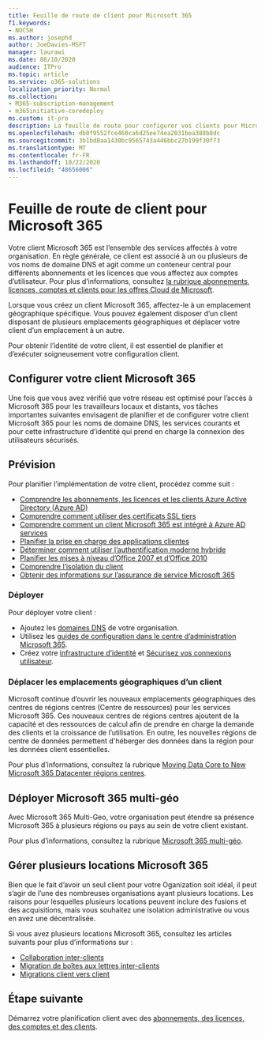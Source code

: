 ```yaml
---
title: Feuille de route de client pour Microsoft 365
f1.keywords:
- NOCSH
ms.author: josephd
author: JoeDavies-MSFT
manager: laurawi
ms.date: 08/10/2020
audience: ITPro
ms.topic: article
ms.service: o365-solutions
localization_priority: Normal
ms.collection:
- M365-subscription-management
- m365initiative-coredeploy
ms.custom: it-pro
description: La feuille de route pour configurer vos clients pour Microsoft 365.
ms.openlocfilehash: db0f9552fce460ca6d25ee74ea2031bea388b8dc
ms.sourcegitcommit: 3b1bd8aa1430bc9565743a446bbc27b199f30f73
ms.translationtype: MT
ms.contentlocale: fr-FR
ms.lasthandoff: 10/22/2020
ms.locfileid: "48656006"
---
```

# <a name="tenant-roadmap-for-microsoft-365"></a>Feuille de route de client pour Microsoft 365

Votre client Microsoft 365 est l’ensemble des services affectés à votre organisation. En règle générale, ce client est associé à un ou plusieurs de vos noms de domaine DNS et agit comme un conteneur central pour différents abonnements et les licences que vous affectez aux comptes d’utilisateur. Pour plus d’informations, consultez [la rubrique abonnements, licences, comptes et clients pour les offres Cloud de Microsoft](subscriptions-licenses-accounts-and-tenants-for-microsoft-cloud-offerings.md).

Lorsque vous créez un client Microsoft 365, affectez-le à un emplacement géographique spécifique. Vous pouvez également disposer d’un client disposant de plusieurs emplacements géographiques et déplacer votre client d’un emplacement à un autre.

Pour obtenir l’identité de votre client, il est essentiel de planifier et d’exécuter soigneusement votre configuration client.


## <a name="set-up-your-microsoft-365-tenant"></a>Configurer votre client Microsoft 365

Une fois que vous avez vérifié que votre réseau est optimisé pour l’accès à Microsoft 365 pour les travailleurs locaux et distants, vos tâches importantes suivantes envisagent de planifier et de configurer votre client Microsoft 365 pour les noms de domaine DNS, les services courants et pour cette infrastructure d’identité qui prend en charge la connexion des utilisateurs sécurisés.

## <a name="plan"></a>Prévision

Pour planifier l’implémentation de votre client, procédez comme suit :

- [Comprendre les abonnements, les licences et les clients Azure Active Directory (Azure AD)](subscriptions-licenses-accounts-and-tenants-for-microsoft-cloud-offerings.md)
- [Comprendre comment utiliser des certificats SSL tiers](plan-for-third-party-ssl-certificates.md)
- [Comprendre comment un client Microsoft 365 est intégré à Azure AD services](integrated-apps-and-azure-ads.md)
- [Planifier la prise en charge des applications clientes](microsoft-365-client-support-certificate-based-authentication.md)
- [Déterminer comment utiliser l’authentification moderne hybride](hybrid-modern-auth-overview.md)
- [Planifier les mises à niveau d’Office 2007 et d’Office 2010](plan-upgrade-previous-versions-office.md)
- [Comprendre l’isolation du client](microsoft-365-tenant-isolation-overview.md)
- [Obtenir des informations sur l’assurance de service Microsoft 365](microsoft-365-administrative-access-controls-overview.md)

### <a name="deploy"></a>Déployer

Pour déployer votre client : 

- Ajoutez les [domaines DNS](https://docs.microsoft.com/microsoft-365/admin/setup/add-domain) de votre organisation.
- Utilisez les [guides de configuration dans le centre d’administration Microsoft 365](setup-guides-for-microsoft-365.md).
- Créez votre [infrastructure d’identité](identity-roadmap-microsoft-365.md) et [Sécurisez vos connexions utilisateur](microsoft-365-secure-sign-in.md).

### <a name="move-a-tenants-geographic-locations"></a>Déplacer les emplacements géographiques d’un client

Microsoft continue d’ouvrir les nouveaux emplacements géographiques des centres de régions centres (Centre de ressources) pour les services Microsoft 365. Ces nouveaux centres de régions centres ajoutent de la capacité et des ressources de calcul afin de prendre en charge la demande des clients et la croissance de l’utilisation. En outre, les nouvelles régions de centre de données permettent d'héberger des données dans la région pour les données client essentielles.

Pour plus d’informations, consultez la rubrique [Moving Data Core to New Microsoft 365 Datacenter régions centres](moving-data-to-new-datacenter-geos.md).


## <a name="deploy-microsoft-365-multi-geo"></a>Déployer Microsoft 365 multi-géo

Avec Microsoft 365 Multi-Geo, votre organisation peut étendre sa présence Microsoft 365 à plusieurs régions ou pays au sein de votre client existant.

Pour plus d’informations, consultez la rubrique [Microsoft 365 multi-géo](microsoft-365-multi-geo.md).

## <a name="manage-multiple-microsoft-365-tenancies"></a>Gérer plusieurs locations Microsoft 365 

Bien que le fait d’avoir un seul client pour votre Oganization soit idéal, il peut s’agir de l’une des nombreuses organisations ayant plusieurs locations. Les raisons pour lesquelles plusieurs locations peuvent inclure des fusions et des acquisitions, mais vous souhaitez une isolation administrative ou vous en avez une décentralisée.

Si vous avez plusieurs locations Microsoft 365, consultez les articles suivants pour plus d’informations sur :

- [Collaboration inter-clients](microsoft-365-inter-tenant-collaboration.md)
- [Migration de boîtes aux lettres inter-clients](cross-tenant-mailbox-migration.md)
- [Migrations client vers client](microsoft-365-tenant-to-tenant-migrations.md)


## <a name="next-step"></a>Étape suivante

Démarrez votre planification client avec des [abonnements, des licences, des comptes et des clients](subscriptions-licenses-accounts-and-tenants-for-microsoft-cloud-offerings.md).

